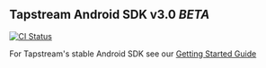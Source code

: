 ## Tapstream Android SDK v3.0 *BETA*

[![CI Status](http://img.shields.io/travis/tapstream/tapstream-sdk-android.svg?style=flat)](https://travis-ci.org/tapstream/tapstream-sdk-android)

For Tapstream's stable Android SDK see our [Getting Started Guide](https://tapstream.com/developer/android/integration/)

